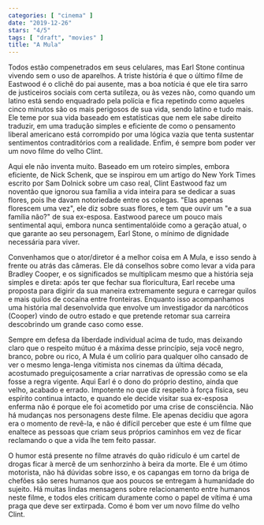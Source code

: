 ```yaml
---
categories: [ "cinema" ]
date: "2019-12-26"
stars: "4/5"
tags: [ "draft", "movies" ]
title: "A Mula"
---
```

Todos estão compenetrados em seus celulares, mas Earl Stone continua
vivendo sem o uso de aparelhos. A triste história é que o último
filme de Eastwood é o clichê do pai ausente, mas a boa notícia é
que ele tira sarro de justiceiros sociais com certa sutileza, ou às
vezes não, como quando um latino está sendo enquadrado pela polícia
e fica repetindo como aqueles cinco minutos são os mais perigosos de
sua vida, sendo latino e tudo mais. Ele teme por sua vida baseado em
estatísticas que nem ele sabe direito traduzir, em uma tradução simples
e eficiente de como o pensamento liberal americano está corrompido por
uma lógica vazia que tenta sustentar sentimentos contraditórios com
a realidade. Enfim, é sempre bom poder ver um novo filme do velho Clint.

Aqui ele não inventa muito. Baseado em um roteiro simples, embora
eficiente, de Nick Schenk, que se inspirou em um artigo do New York
Times escrito por Sam Dolnick sobre um caso real, Clint Eastwood faz
um noventão que ignorou sua família a vida inteira para se dedicar a
suas flores, pois lhe davam notoriedade entre os colegas. "Elas apenas
florescem uma vez", ele diz sobre suas flores, e tem que ouvir um "e
a sua família não?" de sua ex-esposa. Eastwood parece um pouco mais
sentimental aqui, embora nunca sentimentalóide como a geração atual,
o que garante ao seu personagem, Earl Stone, o mínimo de dignidade
necessária para viver.

Convenhamos que o ator/diretor é a melhor coisa em A Mula, e isso sendo
à frente ou atrás das câmeras. Ele dá conselhos sobre como levar a
vida para Bradley Cooper, e os significados se multiplicam mesmo que a
história seja simples e direta: após ter que fechar sua floricultura,
Earl recebe uma proposta para digirir da sua maneira extremamente segura e
carregar quilos e mais quilos de cocaína entre fronteiras. Enquanto isso
acompanhamos uma história mal desenvolvida que envolve um investigador
da narcóticos (Cooper) vindo de outro estado e que pretende retomar
sua carreira descobrindo um grande caso como esse.

Sempre em defesa da liberdade individual acima de tudo, mas deixando claro
que o respeito mútuo é a máxima desse princípio, seja você negro,
branco, pobre ou rico, A Mula é um colírio para qualquer olho cansado
de ver o mesmo lenga-lenga vitimista nos cinemas da última década,
acostumado preguiçosamente a criar narrativas de opressão como se ela
fosse a regra vigente. Aqui Earl é o dono do próprio destino, ainda
que velho, acabado e errado. Impotente no que diz respeito à força
física, seu espírito continua intacto, e quando ele decide visitar
sua ex-esposa enferma não é porque ele foi acometido por uma crise de
consciência. Não há mudanças nos personagens deste filme. Ele apenas
decidiu que agora era o momento de revê-la, e não é difícil perceber
que este é um filme que enaltece as pessoas que criam seus próprios
caminhos em vez de ficar reclamando o que a vida lhe tem feito passar.

O humor está presente no filme através do quão ridículo é um cartel
de drogas ficar à mercê de um senhorzinho à beira da morte. Ele é um
ótimo motorista, não há dúvidas sobre isso, e os capangas em torno
da briga de chefões são seres humanos que aos poucos se entregam à
humanidade do sujeito. Há muitas lindas mensagens sobre relacionamento
entre humanos neste filme, e todos eles criticam duramente como o papel
de vítima é uma praga que deve ser extirpada. Como é bom ver um novo
filme do velho Clint.
